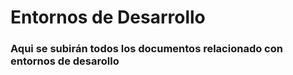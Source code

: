 <h1>Entornos de Desarrollo</h1>
<h3> Aqui se subirán todos los documentos relacionado con entornos de desarollo </h3>
